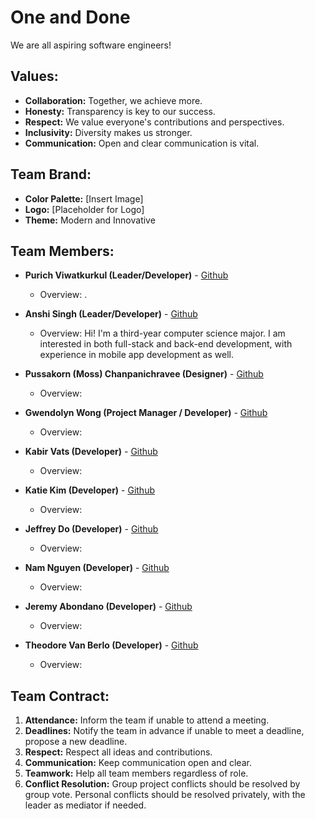 # One and Done
We are all aspiring software engineers!

## Values:
- **Collaboration:** Together, we achieve more.
- **Honesty:** Transparency is key to our success.
- **Respect:** We value everyone's contributions and perspectives.
- **Inclusivity:** Diversity makes us stronger.
- **Communication:** Open and clear communication is vital.

## Team Brand:
- **Color Palette:** [Insert Image]
- **Logo:** [Placeholder for Logo]
- **Theme:** Modern and Innovative

## Team Members:
- **Purich Viwatkurkul (Leader/Developer)** - [Github](https://github.com/pviwatkurkul)
  - Overview: .

- **Anshi Singh (Leader/Developer)** - [Github](https://anshisinghh.github.io/Personal-Portfolio/)
  - Overview: Hi! I'm a third-year computer science major. I am interested in both full-stack and back-end development, with experience in mobile app development as well.

- **Pussakorn (Moss) Chanpanichravee (Designer)** - [Github](https://github.com/PussakornCH)
  - Overview: 

- **Gwendolyn Wong (Project Manager / Developer)** - [Github](https://github.com/gewnwong)
  - Overview: 

- **Kabir Vats (Developer)** - [Github](https://github.com/kabir-vats)
  - Overview: 

- **Katie Kim (Developer)** - [Github](https://github.com/katieki)
  - Overview: 

- **Jeffrey Do (Developer)** - [Github](https://github.com/Doughster)
  - Overview: 

- **Nam Nguyen (Developer)** - [Github](https://github.com/afacade)
  - Overview:

- **Jeremy Abondano (Developer)** - [Github](https://github.com/Jabo10)
  - Overview: 

- **Theodore Van Berlo (Developer)** - [Github](https://github.com/TheodoreVB)
  - Overview:
 
## Team Contract:
1. **Attendance:** Inform the team if unable to attend a meeting.
2. **Deadlines:** Notify the team in advance if unable to meet a deadline, propose a new deadline.
3. **Respect:** Respect all ideas and contributions.
4. **Communication:** Keep communication open and clear.
5. **Teamwork:** Help all team members regardless of role.
6. **Conflict Resolution:** Group project conflicts should be resolved by group vote. Personal conflicts should be resolved privately, with the leader as mediator if needed.
